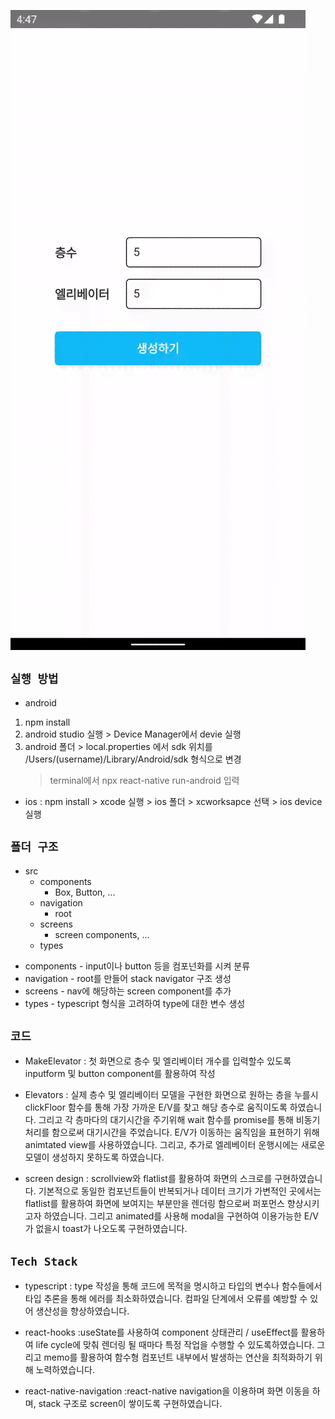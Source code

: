 ![Skill](./assets/elevator.gif)

## `실행 방법`

- android

1. npm install
2. android studio 실행 > Device Manager에서 devie 실행
3. android 폴더 > local.properties 에서 sdk 위치를 /Users/(username)/Library/Android/sdk 형식으로 변경
   > terminal에서 npx react-native run-android 입력

- ios
  : npm install > xcode 실행 > ios 폴더 > xcworksapce 선택 > ios device 실행

## `폴더 구조`

- src
  - components
    - Box, Button, ...
  - navigation
    - root
  - screens
    - screen components, ...
  - types

* components - input이나 button 등을 컴포넌화를 시켜 분류
* navigation - root를 만들어 stack navigator 구조 생성
* screens - nav에 해당하는 screen component를 추가
* types - typescript 형식을 고려하여 type에 대한 변수 생성

## `코드`

- MakeElevator
  : 첫 화면으로 층수 및 엘리베이터 개수를 입력할수 있도록 inputform 및 button component를 활용하여 작성

- Elevators
  : 실제 층수 및 엘리베이터 모델을 구현한 화면으로 원하는 층을 누를시 clickFloor 함수를 통해 가장 가까운 E/V를 찾고
  해당 층수로 움직이도록 하였습니다. 그리고 각 층마다의 대기시간을 주기위해 wait 함수를 promise를 통해 비동기 처리를 함으로써
  대기시간을 주었습니다. E/V가 이동하는 움직임을 표현하기 위해 animtated view를 사용하였습니다. 그리고, 추가로 엘레베이터 운행시에는 새로운 모델이 생성하지 못하도록 하였습니다.

- screen design
  : scrollview와 flatlist를 활용하여 화면의 스크로를 구현하였습니다. 기본적으로 동일한 컴포넌트들이 반복되거나
  데이터 크기가 가변적인 곳에서는 flatlist를 활용하여 화면에 보여지는 부분만을 렌더링 함으로써 퍼포먼스 향상시키고자 하였습니다.
  그리고 animated를 사용해 modal을 구현하여 이용가능한 E/V가 없을시 toast가 나오도록 구현하였습니다.

## `Tech Stack`

- typescript
  : type 작성을 통해 코드에 목적을 명시하고 타입의 변수나 함수들에서 타입 추론을 통해 에러를 최소화하였습니다.
  컴파일 단계에서 오류를 예방할 수 있어 생산성을 향상하였습니다.

- react-hooks
  :useState를 사용하여 component 상태관리 / useEffect를 활용하여 life cycle에 맞춰 렌더링 될 때마다 특정 작업을 수행할 수 있도록하였습니다. 그리고 memo를 활용하여 함수형 컴포넌트 내부에서 발생하는 연산을 최적화하기 위해 노력하였습니다.

- react-native-navigation
  :react-native navigation을 이용하며 화면 이동을 하며, stack 구조로 screen이 쌓이도록 구현하였습니다.
